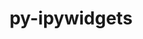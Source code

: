 ---
title: "py-ipywidgets"
layout: cache
categories: [package, v0.22.0]
meta: {"versions": ["8.0.2"], "compilers": ["gcc@=11.1.0", "gcc@=11.4.0", "gcc@=9.4.0", "oneapi@=2024.0.0"], "oss": ["ubuntu20.04", "ubuntu22.04"], "platforms": ["linux"], "targets": ["neoverse_v1", "neoverse_v2", "ppc64le", "x86_64_v3"], "stacks": ["data-vis-sdk", "e4s", "e4s-neoverse-v2", "e4s-neoverse_v1", "e4s-oneapi", "e4s-power", "root"], "num_specs": 8, "num_specs_by_stack": {"root": 8, "e4s-power": 1, "data-vis-sdk": 2, "e4s-neoverse_v1": 1, "e4s-neoverse-v2": 1, "e4s": 2, "e4s-oneapi": 1}}
spec_details: [{"hash": "aiimgfldyocewsmd2qzbmszqeuj3grew", "compiler": "gcc@=9.4.0", "versions": ["8.0.2"], "os": "ubuntu20.04", "platform": "linux", "target": "ppc64le", "variants": ["build_system=python_pip"], "stacks": ["root", "e4s-power"], "size": "-", "tarball": "https://binaries.spack.io/releases/v0.22.0/build_cache/linux-ubuntu20.04-ppc64le/gcc-9.4.0/py-ipywidgets-8.0.2/linux-ubuntu20.04-ppc64le-gcc-9.4.0-py-ipywidgets-8.0.2-aiimgfldyocewsmd2qzbmszqeuj3grew.spack"}, {"hash": "dlfu2vbi54tjbf44ab355q4w5w7mhyub", "compiler": "gcc@=11.1.0", "versions": ["8.0.2"], "os": "ubuntu20.04", "platform": "linux", "target": "x86_64_v3", "variants": ["build_system=python_pip"], "stacks": ["root", "data-vis-sdk"], "size": "-", "tarball": "https://binaries.spack.io/releases/v0.22.0/build_cache/linux-ubuntu20.04-x86_64_v3/gcc-11.1.0/py-ipywidgets-8.0.2/linux-ubuntu20.04-x86_64_v3-gcc-11.1.0-py-ipywidgets-8.0.2-dlfu2vbi54tjbf44ab355q4w5w7mhyub.spack"}, {"hash": "5dp5dtnmehq7schgxkmdcg5yobk6c7ks", "compiler": "gcc@=11.1.0", "versions": ["8.0.2"], "os": "ubuntu20.04", "platform": "linux", "target": "x86_64_v3", "variants": ["build_system=python_pip"], "stacks": ["root", "data-vis-sdk"], "size": "-", "tarball": "https://binaries.spack.io/releases/v0.22.0/build_cache/linux-ubuntu20.04-x86_64_v3/gcc-11.1.0/py-ipywidgets-8.0.2/linux-ubuntu20.04-x86_64_v3-gcc-11.1.0-py-ipywidgets-8.0.2-5dp5dtnmehq7schgxkmdcg5yobk6c7ks.spack"}, {"hash": "b6lyt524yhj6enzqcmwr7vcig7lqq6a4", "compiler": "gcc@=11.4.0", "versions": ["8.0.2"], "os": "ubuntu22.04", "platform": "linux", "target": "neoverse_v1", "variants": ["build_system=python_pip"], "stacks": ["root", "e4s-neoverse_v1"], "size": "-", "tarball": "https://binaries.spack.io/releases/v0.22.0/build_cache/linux-ubuntu22.04-neoverse_v1/gcc-11.4.0/py-ipywidgets-8.0.2/linux-ubuntu22.04-neoverse_v1-gcc-11.4.0-py-ipywidgets-8.0.2-b6lyt524yhj6enzqcmwr7vcig7lqq6a4.spack"}, {"hash": "yklolv4gm3evg4efxpqdycsf3c76t4b3", "compiler": "gcc@=11.4.0", "versions": ["8.0.2"], "os": "ubuntu22.04", "platform": "linux", "target": "neoverse_v2", "variants": ["build_system=python_pip"], "stacks": ["e4s-neoverse-v2", "root"], "size": "-", "tarball": "https://binaries.spack.io/releases/v0.22.0/build_cache/linux-ubuntu22.04-neoverse_v2/gcc-11.4.0/py-ipywidgets-8.0.2/linux-ubuntu22.04-neoverse_v2-gcc-11.4.0-py-ipywidgets-8.0.2-yklolv4gm3evg4efxpqdycsf3c76t4b3.spack"}, {"hash": "qbrsjx5knmk47zipqds5qb5vyhevzaa7", "compiler": "gcc@=11.4.0", "versions": ["8.0.2"], "os": "ubuntu22.04", "platform": "linux", "target": "x86_64_v3", "variants": ["build_system=python_pip"], "stacks": ["e4s", "root"], "size": "-", "tarball": "https://binaries.spack.io/releases/v0.22.0/build_cache/linux-ubuntu22.04-x86_64_v3/gcc-11.4.0/py-ipywidgets-8.0.2/linux-ubuntu22.04-x86_64_v3-gcc-11.4.0-py-ipywidgets-8.0.2-qbrsjx5knmk47zipqds5qb5vyhevzaa7.spack"}, {"hash": "p4yme5zcon5jieosxgkjdlujfdbhala3", "compiler": "gcc@=11.4.0", "versions": ["8.0.2"], "os": "ubuntu22.04", "platform": "linux", "target": "x86_64_v3", "variants": ["build_system=python_pip"], "stacks": ["e4s", "root"], "size": "-", "tarball": "https://binaries.spack.io/releases/v0.22.0/build_cache/linux-ubuntu22.04-x86_64_v3/gcc-11.4.0/py-ipywidgets-8.0.2/linux-ubuntu22.04-x86_64_v3-gcc-11.4.0-py-ipywidgets-8.0.2-p4yme5zcon5jieosxgkjdlujfdbhala3.spack"}, {"hash": "yi46hvozubhwb5oszy5lzufigkaakl2g", "compiler": "oneapi@=2024.0.0", "versions": ["8.0.2"], "os": "ubuntu22.04", "platform": "linux", "target": "x86_64_v3", "variants": ["build_system=python_pip"], "stacks": ["e4s-oneapi", "root"], "size": "-", "tarball": "https://binaries.spack.io/releases/v0.22.0/build_cache/linux-ubuntu22.04-x86_64_v3/oneapi-2024.0.0/py-ipywidgets-8.0.2/linux-ubuntu22.04-x86_64_v3-oneapi-2024.0.0-py-ipywidgets-8.0.2-yi46hvozubhwb5oszy5lzufigkaakl2g.spack"}]
---